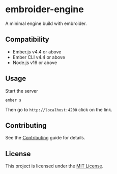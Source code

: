 # embroider-engine

A minimal engine build with embroider.


## Compatibility

* Ember.js v4.4 or above
* Ember CLI v4.4 or above
* Node.js v16 or above



## Usage

Start the server
```
ember s
```

Then go to `http://localhost:4200`
click on the link.


## Contributing

See the [Contributing](CONTRIBUTING.md) guide for details.


## License

This project is licensed under the [MIT License](LICENSE.md).
